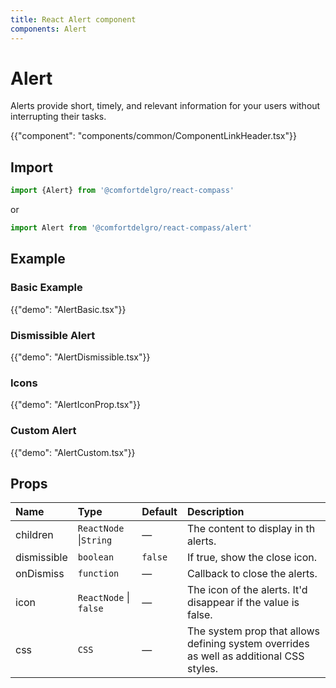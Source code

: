 ```yaml
---
title: React Alert component
components: Alert
---
```


# Alert

<p class="description">Alerts provide short, timely, and relevant information for your users without interrupting their tasks.</p>

{{"component": "components/common/ComponentLinkHeader.tsx"}}

## Import

```js
import {Alert} from '@comfortdelgro/react-compass'
```

or

```js
import Alert from '@comfortdelgro/react-compass/alert'
```

## Example

### Basic Example

{{"demo": "AlertBasic.tsx"}}

### Dismissible Alert

{{"demo": "AlertDismissible.tsx"}}

### Icons

{{"demo": "AlertIconProp.tsx"}}

### Custom Alert

{{"demo": "AlertCustom.tsx"}}

## Props

| Name        | Type                   | Default | Description                                                                             |
| :---------- | :--------------------- | :------ | :-------------------------------------------------------------------------------------- |
| children    | `ReactNode` \|`String` | —       | The content to display in th alerts.                                                   |
| dismissible | `boolean`              | `false` | If true, show the close icon.                                                           |
| onDismiss   | `function`             | —       | Callback to close the alerts.                                                           |
| icon        | `ReactNode` \| `false` | —       | The icon of the alerts. It'd disappear if the value is false.                           |
| css         | `CSS`                  | —       | The system prop that allows defining system overrides as well as additional CSS styles. |
